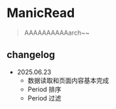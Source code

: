 # ManicRead
> AAAAAAAAAAarch~~

## changelog
- 2025.06.23
    - 数据读取和页面内容基本完成
    - Period 排序
    - Period 过滤
